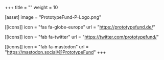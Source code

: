 +++
title = ""
weight = 10

[asset]
  image = "PrototypeFund-P-Logo.png"

[[icons]]
icon = "fas fa-globe-europe"
url = "https://prototypefund.de/"

[[icons]]
icon = "fab fa-twitter"
url = "https://twitter.com/prototypefund/"

[[icons]]
icon = "fab fa-mastodon"
url = "https://mastodon.social/@PrototypeFund"
+++

